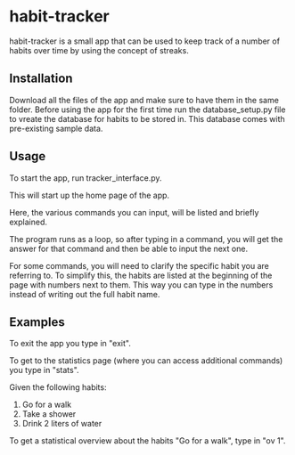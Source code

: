 # habit-tracker

habit-tracker is a small app that can be used to keep track of a number of habits over time by using the concept of streaks.

## Installation

Download all the files of the app and make sure to have them in the same folder.
Before using the app for the first time run the database_setup.py file to vreate the database for habits to be stored in. This database comes with pre-existing sample data.

## Usage

To start the app, run tracker_interface.py.

This will start up the home page of the app.

Here, the various commands you can input, will be listed and briefly explained.

The program runs as a loop, so after typing in a command, you will get the answer for that command and then be able to input the next one.

For some commands, you will need to clarify the specific habit you are referring to. To simplify this, the habits are listed at the beginning of the page with numbers next to them. This way you can type in the numbers instead of writing out the full habit name.

## Examples

To exit the app you type in "exit".

To get to the statistics page (where you can access additional commands) you type in "stats".

Given the following habits:
1. Go for a walk
2. Take a shower
3. Drink 2 liters of water

To get a statistical overview about the habits "Go for a walk", type in "ov 1".